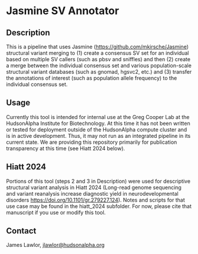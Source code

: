# Jasmine SV Annotator 
## Description
This is a pipeline that uses Jasmine (https://github.com/mkirsche/Jasmine) structural variant merging to (1) create a consensus SV set for an individual based on multiple SV callers (such as pbsv and sniffles) and then (2) create a merge between the individual consensus set and various population-scale structural variant databases (such as gnomad, hgsvc2, etc.) and (3) transfer the annotations of interest (such as population allele frequency) to the individual consensus set. 

## Usage
Currently this tool is intended for internal use at the Greg Cooper Lab at the HudsonAlpha Institute for Biotechnology. At this time it has not been written or tested for deployment outside of the HudsonAlpha compute cluster and is in active development. Thus, it may not run as an integrated pipeline in its current state. We are providing this repository primarily for publication transparency at this time (see Hiatt 2024 below).

## Hiatt 2024
Portions of this tool (steps 2 and 3 in Description) were used for descriptive structural variant analysis in Hiatt 2024 (Long-read genome sequencing and variant reanalysis increase diagnostic yield in neurodevelopmental disorders
https://doi.org/10.1101/gr.279227.124). Notes and scripts for that use case may be found in the hiatt_2024 subfolder. For now, please cite that manuscript if you use or modify this tool.

## Contact
James Lawlor, jlawlor@hudsonalpha.org
